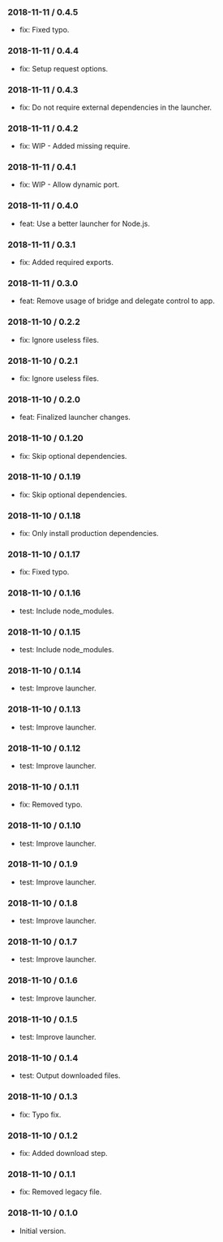 ### 2018-11-11 / 0.4.5

* fix: Fixed typo.

### 2018-11-11 / 0.4.4

* fix: Setup request options.

### 2018-11-11 / 0.4.3

* fix: Do not require external dependencies in the launcher.

### 2018-11-11 / 0.4.2

* fix: WIP - Added missing require.

### 2018-11-11 / 0.4.1

* fix: WIP - Allow dynamic port.

### 2018-11-11 / 0.4.0

* feat: Use a better launcher for Node.js.

### 2018-11-11 / 0.3.1

* fix: Added required exports.

### 2018-11-11 / 0.3.0

* feat: Remove usage of bridge and delegate control to app.

### 2018-11-10 / 0.2.2

* fix: Ignore useless files.

### 2018-11-10 / 0.2.1

* fix: Ignore useless files.

### 2018-11-10 / 0.2.0

* feat: Finalized launcher changes.

### 2018-11-10 / 0.1.20

* fix: Skip optional dependencies.

### 2018-11-10 / 0.1.19

* fix: Skip optional dependencies.

### 2018-11-10 / 0.1.18

* fix: Only install production dependencies.

### 2018-11-10 / 0.1.17

* fix: Fixed typo.

### 2018-11-10 / 0.1.16

* test: Include node_modules.

### 2018-11-10 / 0.1.15

* test: Include node_modules.

### 2018-11-10 / 0.1.14

* test: Improve launcher.

### 2018-11-10 / 0.1.13

* test: Improve launcher.

### 2018-11-10 / 0.1.12

* test: Improve launcher.

### 2018-11-10 / 0.1.11

* fix: Removed typo.

### 2018-11-10 / 0.1.10

* test: Improve launcher.

### 2018-11-10 / 0.1.9

* test: Improve launcher.

### 2018-11-10 / 0.1.8

* test: Improve launcher.

### 2018-11-10 / 0.1.7

* test: Improve launcher.

### 2018-11-10 / 0.1.6

* test: Improve launcher.

### 2018-11-10 / 0.1.5

* test: Improve launcher.

### 2018-11-10 / 0.1.4

* test: Output downloaded files.

### 2018-11-10 / 0.1.3

* fix: Typo fix.

### 2018-11-10 / 0.1.2

* fix: Added download step.

### 2018-11-10 / 0.1.1

* fix: Removed legacy file.

### 2018-11-10 / 0.1.0

- Initial version.
